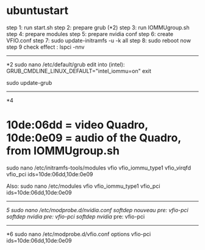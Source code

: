# ubuntustart
step 1: run start.sh
step 2: prepare grub (*2)
step 3: run  	IOMMUgroup.sh
step 4: prepare modules 
step 5: prepare nvidia conf
step 6: create VFIO.conf
step 7: sudo update-initramfs -u -k all
step 8: sudo reboot now
step 9 check effect : lspci -nnv


---------------------
*2
sudo nano /etc/default/grub
   edit into (intel): GRUB_CMDLINE_LINUX_DEFAULT="intel_iommu=on"
   exit

sudo update-grub 

---------------------
*4
# 10de:06dd = video Quadro, 10de:0e09 = audio of the Quadro, from IOMMUgroup.sh
sudo nano /etc/initramfs-tools/modules
    vfio vfio_iommu_type1 vfio_virqfd vfio_pci ids=10de:06dd,10de:0e09

Also: 
sudo nano /etc/modules
    vfio vfio_iommu_type1 vfio_pci ids=10de:06dd,10de:0e09

----------------------
*5
sudo nano /etc/modprobe.d/nvidia.conf
    softdep nouveau pre: vfio-pci 
    softdep nvidia pre: vfio-pci 
    softdep nvidia* pre: vfio-pci
    
-------------------------------
*6
sudo nano /etc/modprobe.d/vfio.conf
    options vfio-pci ids=10de:06dd,10de:0e09
